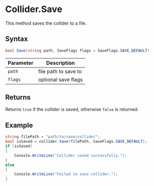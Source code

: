 # Collider.Save

This method saves the collider to a file.

## Syntax

```csharp
bool Save(string path, SaveFlags flags = SaveFlags.SAVE_DEFAULT)
```

Parameter | Description
-|-
`path` | file path to save to
`flags` | optional save flags

## Returns

Returns `true` if the collider is saved, otherwise `false` is returned.

## Example

```csharp
string filePath = "path/to/save/collider";
bool isSaved = collider.Save(filePath, SaveFlags.SAVE_DEFAULT);
if (isSaved)
{
    Console.WriteLine("Collider saved successfully.");
}
else
{
    Console.WriteLine("Failed to save collider.");
}
```